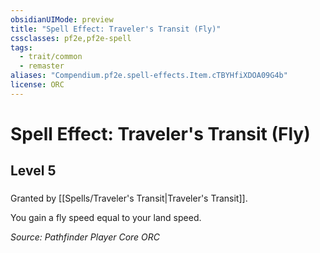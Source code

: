 ```yaml
---
obsidianUIMode: preview
title: "Spell Effect: Traveler's Transit (Fly)"
cssclasses: pf2e,pf2e-spell
tags:
  - trait/common
  - remaster
aliases: "Compendium.pf2e.spell-effects.Item.cTBYHfiXDOA09G4b"
license: ORC
---
```

# Spell Effect: Traveler's Transit (Fly)
## Level 5
### 






Granted by [[Spells/Traveler's Transit|Traveler's Transit]].

You gain a fly speed equal to your land speed.

*Source: Pathfinder Player Core*
*ORC*